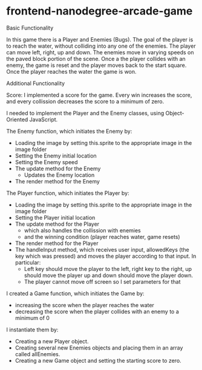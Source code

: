 frontend-nanodegree-arcade-game
===============================

Basic Functionality

In this game there is a Player and Enemies (Bugs). The goal of the player is to reach the water, without colliding into any one of the enemies. The player can move left, right, up and down. The enemies move in varying speeds on the paved block portion of the scene. Once a the player collides with an enemy, the game is reset and the player moves back to the start square. Once the player reaches the water the game is won. 

Additional Functionality

Score: I implemented a score for the game. Every win increases the score, and every collission decreases the score to a minimum of zero.

I needed to implement the Player and the Enemy classes, using Object-Oriented JavaScript.

The Enemy function, which initiates the Enemy by:
 - Loading the image by setting this.sprite to the appropriate image in the image folder
 - Setting the Enemy initial location 
 - Setting the Enemy speed 
 - The update method for the Enemy
     - Updates the Enemy location 
 - The render method for the Enemy

The Player function, which initiates the Player by:
 - Loading the image by setting this.sprite to the appropriate image in the image folder
 - Setting the Player initial location
 - The update method for the Player 
    - which also handles the collission with enemies 
    - and the winning condition (player reaches water, game resets)
 - The render method for the Player
 - The handleInput method, which receives user input, allowedKeys (the key which was pressed) and moves the player              according to that input. In particular:
     - Left key should move the player to the left, right key to the right, up should move the player up and down should            move the player down.
     - The player cannot move off screen so I set parameters for that

I created a Game function, which initiates the Game by:
 - increasing the score when the player reaches the water
 - decreasing the score when the player collides with an enemy to a minimum of 0

I instantiate them by:

 - Creating a new Player object.
 - Creating several new Enemies objects and placing them in an array called allEnemies.
 - Creating a new Game object and setting the starting score to zero.
